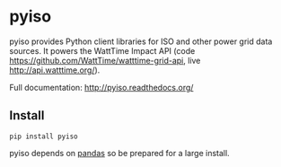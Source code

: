 pyiso
============

pyiso provides Python client libraries for ISO and other power grid data sources.
It powers the WattTime Impact API (code https://github.com/WattTime/watttime-grid-api, live http://api.watttime.org/).

Full documentation: http://pyiso.readthedocs.org/

## Install

```
pip install pyiso
```

pyiso depends on [pandas](http://pandas.pydata.org/) so be prepared for a large install.
